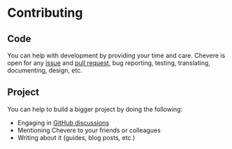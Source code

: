 # Contributing

## Code

You can help with development by providing your time and care. Chevere is open for any [issue](https://github.com/chevere/chevere/issues) and [pull request](https://github.com/chevere/chevere/pulls), bug reporting, testing, translating, documenting, design, etc.

## Project

You can help to build a bigger project by doing the following:

* Engaging in [GitHub discussions](https://github.com/chevere/chevere/discussions)
* Mentioning Chevere to your friends or colleagues
* Writing about it (guides, blog posts, etc.)
